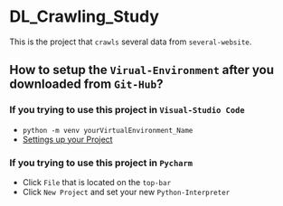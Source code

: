 # DL_Crawling_Study

This is the project that `crawls` several data from `several-website`.

## How to setup the `Virual-Environment` after you downloaded from `Git-Hub`?

### If you trying to use this project in `Visual-Studio Code`

- `python -m venv yourVirtualEnvironment_Name`
- [Settings up your Project](https://stackoverflow.com/questions/54106071/how-to-setup-virtual-environment-for-python-in-vs-code)


### If you trying to use this project in `Pycharm`

- Click `File` that is located on the `top-bar`
- Click `New Project` and set your new `Python-Interpreter`

